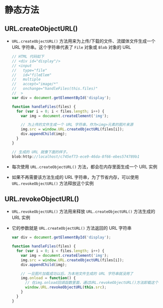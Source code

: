 # 静态方法

## URL.createObjectURL()

+ `URL.createObjectURL()` 方法用来为上传/下载的文件、流媒体文件生成一个 URL 字符串。这个字符串代表了 `File` 对象或 `Blob` 对象的 URL

  ```js
  // HTML 代码如下
  // <div id="display"/>
  // <input
  //   type="file"
  //   id="fileElem"
  //   multiple
  //   accept="image/*"
  //   onchange="handleFiles(this.files)"
  //  >
  var div = document.getElementById('display');

  function handleFiles(files) {
    for (var i = 0; i < files.length; i++) {
      var img = document.createElement('img');

      // 为上传的文件生成一个 URL 字符串，作为<img>元素的图片来源
      img.src = window.URL.createObjectURL(files[i]);
      div.appendChild(img);
    }
  }

  // 生成的 URL 就像下面的样子。
  blob:http://localhost/c745ef73-ece9-46da-8f66-ebes574789b1
  ```

+ 每次使用 `URL.createObjectURL()` 方法，都会在内存里面生成一个 URL 实例
+ 如果不再需要该方法生成的 URL 字符串，为了节省内存，可以使用 `URL.revokeObjectURL()` 方法释放这个实例

## URL.revokeObjectURL()

+ `URL.revokeObjectURL()` 方法用来释放 `URL.createObjectURL()` 方法生成的 URL 实例
+ 它的参数就是 `URL.createObjectURL()` 方法返回的 URL 字符串

  ```js
  var div = document.getElementById('display');

  function handleFiles(files) {
    for (var i = 0; i < files.length; i++) {
      var img = document.createElement('img');
      img.src = window.URL.createObjectURL(files[i]);
      div.appendChild(img);

      // 一旦图片加载成功以后，为本地文件生成的 URL 字符串就没用了
      img.onload = function() {
        // 在img.onload回调函数里面，通过URL.revokeObjectURL()方法卸载这个 URL 实例
        window.URL.revokeObjectURL(this.src);
      }
    }
  }
  ```












